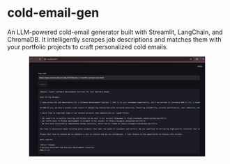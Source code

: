 # cold-email-gen

An LLM-powered cold-email generator built with Streamlit, LangChain, and ChromaDB. It intelligently scrapes job descriptions and matches them with your portfolio projects to craft personalized cold emails.

<p align="center">
  <img src="coldemail.jpeg" width="80%" alt="Cold Email Generator Screenshot">
</p>
